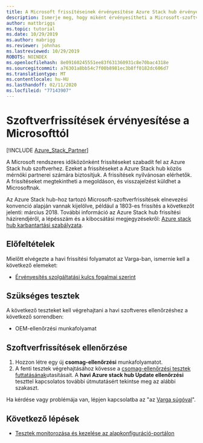 ```yaml
---
title: A Microsoft frissítéseinek érvényesítése Azure Stack hub érvényesítése szolgáltatásként
description: Ismerje meg, hogy miként érvényesítheti a Microsoft-szoftverfrissítéseket szolgáltatásként történő érvényesítéssel.
author: mattbriggs
ms.topic: tutorial
ms.date: 10/29/2019
ms.author: mabrigg
ms.reviewer: johnhas
ms.lastreviewed: 10/29/2019
ROBOTS: NOINDEX
ms.openlocfilehash: 8e09160245551ee83f631360931c8e70bac4318e
ms.sourcegitcommit: a76301a8bb54c7f00b8981ec3b8ff0182dc606d7
ms.translationtype: MT
ms.contentlocale: hu-HU
ms.lasthandoff: 02/11/2020
ms.locfileid: "77143907"
---
```

# <a name="validate-software-updates-from-microsoft"></a>Szoftverfrissítések érvényesítése a Microsofttól

[!INCLUDE [Azure_Stack_Partner](./includes/azure-stack-partner-appliesto.md)]

A Microsoft rendszeres időközönként frissítéseket szabadít fel az Azure Stack hub szoftverhez. Ezeket a frissítéseket a Azure Stack hub közös mérnöki partnerei számára biztosítjuk. A frissítések nyilvánosan elérhetők. A frissítéseket megtekintheti a megoldáson, és visszajelzést küldhet a Microsoftnak.

Az Azure Stack hub-hoz tartozó Microsoft-szoftverfrissítések elnevezési konvenció alapján vannak kijelölve, például a 1803-es frissítés a következőt jelenti: március 2018. További információ az Azure Stack hub frissítési házirendjéről, a lépésszám és a kibocsátási megjegyzésekről: [Azure stack hub karbantartási szabályzata](../operator/azure-stack-servicing-policy.md).

## <a name="prerequisites"></a>Előfeltételek

Mielőtt elvégezte a havi frissítési folyamatot az Varga-ban, ismernie kell a következő elemeket:

- [Érvényesítés szolgáltatási kulcs fogalmai szerint](azure-stack-vaas-key-concepts.md)

## <a name="required-tests"></a>Szükséges tesztek

A következő teszteket kell végrehajtani a havi szoftveres ellenőrzéshez a következő sorrendben:

- OEM-ellenőrzési munkafolyamat

## <a name="validating-software-updates"></a>Szoftverfrissítések ellenőrzése

1. Hozzon létre egy új **csomag-ellenőrzési** munkafolyamatot.
1. A fenti tesztek végrehajtásához kövesse a [csomag-ellenőrzési tesztek futtatásának](azure-stack-vaas-validate-oem-package.md#run-package-validation-tests)utasításait. A **havi Azure stack hub Update ellenőrzési** teszttel kapcsolatos további útmutatásért tekintse meg az alábbi szakaszt.

Ha kérdése vagy problémája van, lépjen kapcsolatba az "az [Varga súgóval](mailto:vaashelp@microsoft.com)".

## <a name="next-steps"></a>Következő lépések

- [Tesztek monitorozása és kezelése az alapkonfiguráció-portálon](azure-stack-vaas-monitor-test.md)